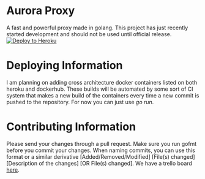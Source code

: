 # Aurora Proxy
A fast and powerful proxy made in golang. This project has just recently started development and should not be used until official release.
[![Deploy to Heroku](https://www.herokucdn.com/deploy/button.svg)](https://heroku.com/deploy?template=https://github.com/ev0pium/AuroraProxy)

# Deploying Information
I am planning on adding cross architecture docker containers listed on both heroku and dockerhub. These builds will be automated by some sort of CI system that makes a new build of the containers every time a new commit is pushed to the repository. For now you can just use *go run*.

# Contributing Information
Please send your changes through a pull request. Make sure you run gofmt before you commit your changes. When naming commits, you can use this format or a similar derivative [Added/Removed/Modified] [File(s) changed] [Description of the changes] [OR File(s) changed]. We have a trello board [here](https://trello.com/b/BiBtUagv).
